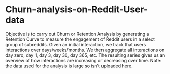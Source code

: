 # Churn-analysis-on-Reddit-User-data

Objective is to carry out Churn or Retention Analysis by generating a Retention Curve to measure the engagement of Reddit users in a select group of subreddits. Given an initial interaction, we track that users interactions over days/weeks/months. We then aggregate all interactions on day zero, day 1, day 3, day 30, day 365, etc. The resulting series gives us an overview of how interactions are increasing or decreasing over time.
Note: the data used for the analysis is large so isn't uploaded here.
